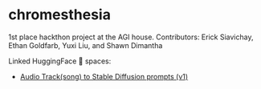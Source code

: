 # chromesthesia
1st place hackthon project at the AGI house. Contributors: Erick Siavichay, Ethan Goldfarb, Yuxi Liu, and Shawn Dimantha

Linked HuggingFace 🤗 spaces:
- [Audio Track(song) to Stable Diffusion prompts (v1)](https://huggingface.co/spaces/shawndimantha/transcribesong1)
